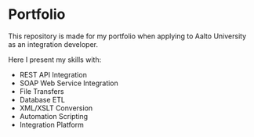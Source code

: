 # Portfolio
This repository is made for my portfolio when applying to Aalto University as an integration developer. 

Here I present my skills with:
- REST API Integration 
- SOAP Web Service Integration
- File Transfers
- Database ETL
- XML/XSLT Conversion
- Automation Scripting
- Integration Platform

